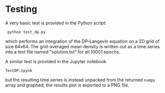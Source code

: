 # Testing

A very basic test is provided in the Python script:

     python test_dp.py

which performs an integration of the DP-Langevin equation 
on a 2D grid of size 64x64. The grid-averaged mean density 
is written out as a time series into a text file named "solution.txt" for all 10001 epochs.

A similar test is provided in the Jupyter notebook 

    TestDP.ipynb

but the resulting time series is instead unpacked from the returned `numpy` 
array and graphed; the results plot is exported to a PNG file.